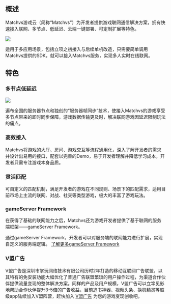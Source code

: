 
## 概述

Matchvs游戏云（简称“Matchvs”）为开发者提供游戏联网通信解决方案，拥有快速接入联网、多节点、低延迟、云端一键部署、可定制扩展等特色。

![](http://imgs.matchvs.com/static/Introduction3.png)

适用于多应用场景，包括立项之初接入与后续单机改造，只需要简单调用Matchvs提供的SDK，就可以接入Matchvs服务，实现多人实时在线联网。


## 特色  

### 多节点低延迟 

![](http://imgs.matchvs.com/static/Introduction1.png)

遍布全国的服务器节点和独创的“服务器帧同步”技术，使接入Matchvs的游戏享受多节点带来的即时同步保障，游戏数据传输更及时，解决联网游戏因延迟限制玩法的痛点。

### 高效接入

Matchvs将游戏的大厅、房间、游戏交互等流程通用化，深入了解开发者的需求并设计出易用的接口，配套以完善的Demo，易于开发者理解并降低学习成本，开发者只需专注游戏本身品质。

### 灵活匹配

可自定义的匹配机制，满足开发者的游戏在不同规则、场景下的匹配需求，适用目前市场上主流的联网、对战、社交等类型游戏，极大的丰富了游戏玩法。

### gameServer Framework

在获得了基础的联网能力之后，Matchvs还为游戏开发者提供了基于联网的服务端框架——gameServer Framework。

通过gameServer Framework，开发者可以对服务端的联网能力进行扩展，实现自定义的服务端逻辑。 [了解更多gameServer Framework](http://www.matchvs.com/service?page=gameServer)

### V盟广告

V盟广告是深圳市掌玩网络技术有限公司历时2年打造的移动互联网广告联盟，以其特有的免安装功能大幅优化了普通广告联盟繁琐的用户操作过程，为渠道合作伙伴提供流量变现的整体解决方案。同样的产品及用户规模，V盟广告可以立竿见影地帮助合作伙伴提升3-5倍的广告收益，目前追书神器、视频头条、换机精灵等超级app陆续加入V盟阵营，赶快加入 [V盟广告](http://union.matchvs.com) 为您的游戏变现创收吧。

